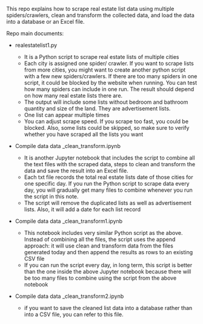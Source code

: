 This repo explains how to scrape real estate list data using multiple spiders/crawlers, clean and transform the collected data, and load the data into a database or an Excel file. 

Repo main documents:
- realestatelist1.py
  - It is a Python script to scrape real estate lists of multiple cities 
  - Each city is assigned one spider/ crawler. If you want to scrape lists from more cities, you might want to create another python script with a few new spiders/crawlers. If there are too many spiders in one script, it could be blocked by the website when running. You can test how many spiders can include in one run. The result should depend on how many real estate lists there are.
  - The output will include some lists without bedroom and bathroom quantity and size of the land. They are advertisement lists.
  - One list can appear multiple times
  - You can adjust scrape speed. If you scrape too fast, you could be blocked. Also, some lists could be skipped, so make sure to verify whether you have scraped all the lists you want

- Compile data data _clean_transform.ipynb
  - It is another Jupyter notebook that includes the script to combine all the text files with the scraped data, steps to clean and transform the data and save the result into an Excel file.
  - Each txt file records the total real estate lists date of those cities for one specific day. If you run the Python script to scrape data every day, you will gradually get many files to combine whenever you run the script in this note.
  - The script will remove the duplicated lists as well as advertisement lists. Also, it will add a date for each list record

- Compile data data _clean_transform1.ipynb
  - This notebook includes very similar Python script as the above. Instead of combining all the files, the script uses the append approach: it will use clean and transform data from the files generated today and then append the results as rows to an existing CSV file 
  - If you can run the script every day, in long term, this script is better than the one inside the above Jupyter notebook because there will be too many files to combine using the script from the above notebook

- Compile data data _clean_transform2.ipynb
  - if you want to save the cleaned list data into a database rather than into a CSV file, you can refer to this file.


